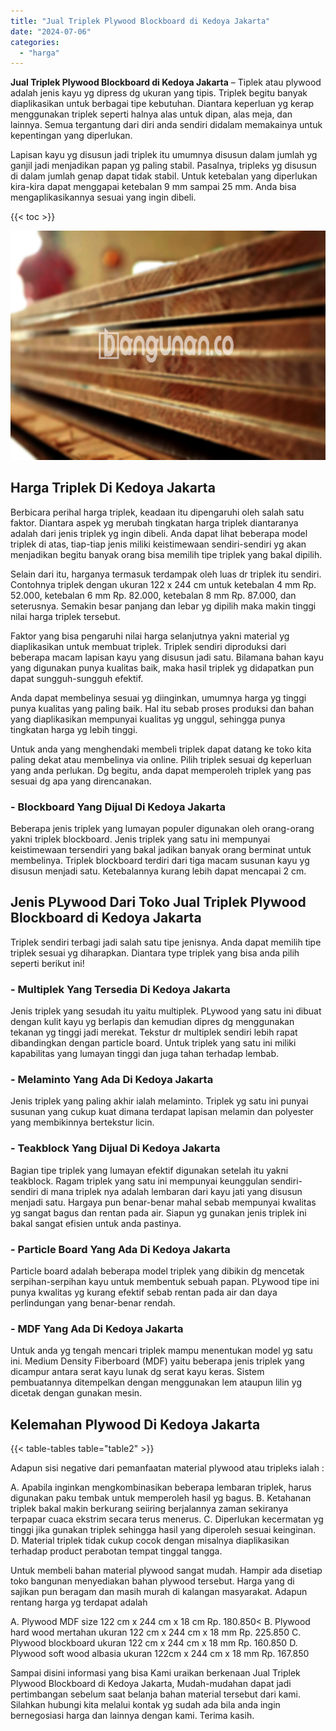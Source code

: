 ```yaml
---
title: "Jual Triplek Plywood Blockboard di Kedoya Jakarta"
date: "2024-07-06"
categories: 
  - "harga"
---
```


**Jual Triplek Plywood Blockboard di Kedoya Jakarta** – Tiplek atau plywood adalah jenis kayu yg dipress dg ukuran yang tipis. Triplek begitu banyak diaplikasikan untuk berbagai tipe kebutuhan. Diantara keperluan yg kerap menggunakan triplek seperti halnya alas untuk dipan, alas meja, dan lainnya. Semua tergantung dari diri anda sendiri didalam memakainya untuk kepentingan yang diperlukan.

Lapisan kayu yg disusun jadi triplek itu umumnya disusun dalam jumlah yg ganjil jadi menjadikan papan yg paling stabil. Pasalnya, tripleks yg disusun di dalam jumlah genap dapat tidak stabil. Untuk ketebalan yang diperlukan kira-kira dapat menggapai ketebalan 9 mm sampai 25 mm. Anda bisa mengaplikasikannya sesuai yang ingin dibeli.

{{< toc >}}

![Jual Triplek Plywood Blockboard di Kedoya Jakarta](/images/jual-triplek-murah-08.png)

## Harga Triplek Di Kedoya Jakarta

Berbicara perihal harga triplek, keadaan itu dipengaruhi oleh salah satu faktor. Diantara aspek yg merubah tingkatan harga triplek diantaranya adalah dari jenis triplek yg ingin dibeli. Anda dapat lihat beberapa model triplek di atas, tiap-tiap jenis miliki keistimewaan sendiri-sendiri yg akan menjadikan begitu banyak orang bisa memilih tipe triplek yang bakal dipilih.

Selain dari itu, harganya termasuk terdampak oleh luas dr triplek itu sendiri. Contohnya triplek dengan ukuran 122 x 244 cm untuk ketebalan 4 mm Rp. 52.000, ketebalan 6 mm Rp. 82.000, ketebalan 8 mm Rp. 87.000, dan seterusnya. Semakin besar panjang dan lebar yg dipilih maka makin tinggi nilai harga triplek tersebut.

Faktor yang bisa pengaruhi nilai harga selanjutnya yakni material yg diaplikasikan untuk membuat triplek. Triplek sendiri diproduksi dari beberapa macam lapisan kayu yang disusun jadi satu. Bilamana bahan kayu yang digunakan punya kualitas baik, maka hasil triplek yg didapatkan pun dapat sungguh-sungguh efektif.

Anda dapat membelinya sesuai yg diinginkan, umumnya harga yg tinggi punya kualitas yang paling baik. Hal itu sebab proses produksi dan bahan yang diaplikasikan mempunyai kualitas yg unggul, sehingga punya tingkatan harga yg lebih tinggi.

Untuk anda yang menghendaki membeli triplek dapat datang ke toko kita paling dekat atau membelinya via online. Pilih triplek sesuai dg keperluan yang anda perlukan. Dg begitu, anda dapat memperoleh triplek yang pas sesuai dg apa yang direncanakan.

### \- Blockboard Yang Dijual Di Kedoya Jakarta

Beberapa jenis triplek yang lumayan populer digunakan oleh orang-orang yakni triplek blockboard. Jenis triplek yang satu ini mempunyai keistimewaan tersendiri yang bakal jadikan banyak orang berminat untuk membelinya. Triplek blockboard terdiri dari tiga macam susunan kayu yg disusun menjadi satu. Ketebalannya kurang lebih dapat mencapai 2 cm.

## Jenis PLywood Dari Toko Jual Triplek Plywood Blockboard di Kedoya Jakarta

Triplek sendiri terbagi jadi salah satu tipe jenisnya. Anda dapat memilih tipe triplek sesuai yg diharapkan. Diantara type triplek yang bisa anda pilih seperti berikut ini!

### \- Multiplek Yang Tersedia Di Kedoya Jakarta

Jenis triplek yang sesudah itu yaitu multiplek. PLywood yang satu ini dibuat dengan kulit kayu yg berlapis dan kemudian dipres dg menggunakan tekanan yg tinggi jadi merekat. Tekstur dr multiplek sendiri lebih rapat dibandingkan dengan particle board. Untuk triplek yang satu ini miliki kapabilitas yang lumayan tinggi dan juga tahan terhadap lembab.

### \- Melaminto Yang Ada Di Kedoya Jakarta

Jenis triplek yang paling akhir ialah melaminto. Triplek yg satu ini punyai susunan yang cukup kuat dimana terdapat lapisan melamin dan polyester yang membikinnya bertekstur licin.

### \- Teakblock Yang Dijual Di Kedoya Jakarta

Bagian tipe triplek yang lumayan efektif digunakan setelah itu yakni teakblock. Ragam triplek yang satu ini mempunyai keunggulan sendiri-sendiri di mana triplek nya adalah lembaran dari kayu jati yang disusun menjadi satu. Hargaya pun benar-benar mahal sebab mempunyai kwalitas yg sangat bagus dan rentan pada air. Siapun yg gunakan jenis triplek ini bakal sangat efisien untuk anda pastinya.

### \- Particle Board Yang Ada Di Kedoya Jakarta

Particle board adalah beberapa model triplek yang dibikin dg mencetak serpihan-serpihan kayu untuk membentuk sebuah papan. PLywood tipe ini punya kwalitas yg kurang efektif sebab rentan pada air dan daya perlindungan yang benar-benar rendah.

### \- MDF Yang Ada Di Kedoya Jakarta

Untuk anda yg tengah mencari triplek mampu menentukan model yg satu ini. Medium Density Fiberboard (MDF) yaitu beberapa jenis triplek yang dicampur antara serat kayu lunak dg serat kayu keras. Sistem pembuatannya ditempelkan dengan menggunakan lem ataupun lilin yg dicetak dengan gunakan mesin.

## Kelemahan Plywood Di Kedoya Jakarta

{{< table-tables table="table2" >}}

Adapun sisi negative dari pemanfaatan material plywood atau tripleks ialah :

A. Apabila inginkan mengkombinasikan beberapa lembaran triplek, harus digunakan paku tembak untuk memperoleh hasil yg bagus. B. Ketahanan triplek bakal makin berkurang seiiring berjalannya zaman sekiranya terpapar cuaca ekstrim secara terus menerus. C. Diperlukan kecermatan yg tinggi jika gunakan triplek sehingga hasil yang diperoleh sesuai keinginan. D. Material triplek tidak cukup cocok dengan misalnya diaplikasikan terhadap product perabotan tempat tinggal tangga.

Untuk membeli bahan material plywood sangat mudah. Hampir ada disetiap toko bangunan menyediakan bahan plywood tersebut. Harga yang di sajikan pun beragam dan masih murah di kalangan masyarakat. Adapun rentang harga yg terdapat adalah

A. Plywood MDF size 122 cm x 244 cm x 18 cm Rp. 180.850< B. Plywood hard wood mertahan ukuran 122 cm x 244 cm x 18 mm Rp. 225.850 C. Plywood blockboard ukuran 122 cm x 244 cm x 18 mm Rp. 160.850 D. Plywood soft wood albasia ukuran 122cm x 244 cm x 18 mm Rp. 167.850

Sampai disini informasi yang bisa Kami uraikan berkenaan Jual Triplek Plywood Blockboard di Kedoya Jakarta, Mudah-mudahan dapat jadi pertimbangan sebelum saat belanja bahan material tersebut dari kami. Silahkan hubungi kita melalui kontak yg sudah ada bila anda ingin bernegosiasi harga dan lainnya dengan kami. Terima kasih.

